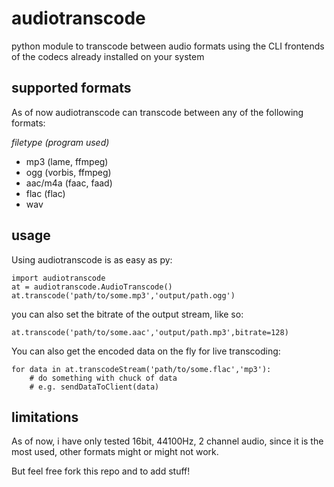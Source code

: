 audiotranscode
==============

python module to transcode between audio formats using the CLI frontends of the codecs already installed on your system

supported formats
-----------------

As of now audiotranscode can transcode between any of the following formats:

_filetype_ _(program used)_

 - mp3 (lame, ffmpeg)
 - ogg (vorbis, ffmpeg)
 - aac/m4a (faac, faad)
 - flac (flac)
 - wav

usage
-----

Using audiotranscode is as easy as py:

    import audiotranscode
    at = audiotranscode.AudioTranscode()
    at.transcode('path/to/some.mp3','output/path.ogg')
    
you can also set the bitrate of the output stream, like so:

    at.transcode('path/to/some.aac','output/path.mp3',bitrate=128)
    
You can also get the encoded data on the fly for live transcoding:

    for data in at.transcodeStream('path/to/some.flac','mp3'):
        # do something with chuck of data
        # e.g. sendDataToClient(data)
        
limitations
-----------

As of now, i have only tested 16bit, 44100Hz, 2 channel audio, since it is the most used, other formats might or might not work.

But feel free fork this repo and to add stuff!

